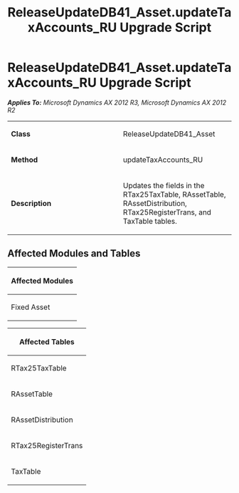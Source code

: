 ﻿---
title: ReleaseUpdateDB41_Asset.updateTaxAccounts_RU Upgrade Script
TOCTitle: ReleaseUpdateDB41_Asset.updateTaxAccounts_RU Upgrade Script
ms:assetid: 6408b163-ed22-0e23-481c-2eb7ebc5ff56
ms:mtpsurl: https://msdn.microsoft.com/en-us/library/JJ719167(v=AX.60)
ms:contentKeyID: 49708706
ms.date: 05/18/2015
mtps_version: v=AX.60
---

# ReleaseUpdateDB41\_Asset.updateTaxAccounts\_RU Upgrade Script 


_**Applies To:** Microsoft Dynamics AX 2012 R3, Microsoft Dynamics AX 2012 R2_

<table>
<colgroup>
<col style="width: 50%" />
<col style="width: 50%" />
</colgroup>
<tbody>
<tr class="odd">
<td><p><strong>Class</strong></p></td>
<td><p>ReleaseUpdateDB41_Asset</p></td>
</tr>
<tr class="even">
<td><p><strong>Method</strong></p></td>
<td><p>updateTaxAccounts_RU</p></td>
</tr>
<tr class="odd">
<td><p><strong>Description</strong></p></td>
<td><p>Updates the fields in the RTax25TaxTable, RAssetTable, RAssetDistribution, RTax25RegisterTrans, and TaxTable tables.</p></td>
</tr>
</tbody>
</table>


## Affected Modules and Tables

<table>
<colgroup>
<col style="width: 100%" />
</colgroup>
<thead>
<tr class="header">
<th><p>Affected Modules</p></th>
</tr>
</thead>
<tbody>
<tr class="odd">
<td><p>Fixed Asset</p></td>
</tr>
</tbody>
</table>


<table>
<colgroup>
<col style="width: 100%" />
</colgroup>
<thead>
<tr class="header">
<th><p>Affected Tables</p></th>
</tr>
</thead>
<tbody>
<tr class="odd">
<td><p>RTax25TaxTable</p></td>
</tr>
<tr class="even">
<td><p>RAssetTable</p></td>
</tr>
<tr class="odd">
<td><p>RAssetDistribution</p></td>
</tr>
<tr class="even">
<td><p>RTax25RegisterTrans</p></td>
</tr>
<tr class="odd">
<td><p>TaxTable</p></td>
</tr>
</tbody>
</table>

  



